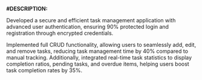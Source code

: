 **#DESCRIPTION:**

Developed a secure and efficient task management application with advanced user authentication, ensuring 90% protected login and registration through encrypted credentials.

Implemented full CRUD functionality, allowing users to seamlessly add, edit, and remove tasks, reducing task management time by 40% compared to manual tracking. Additionally, integrated real-time task statistics to display completion ratios, pending tasks, and overdue items, helping users boost task completion rates by 35%.
